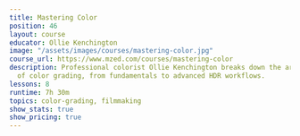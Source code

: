 ```yaml
---
title: Mastering Color
position: 46
layout: course
educator: Ollie Kenchington
image: "/assets/images/courses/mastering-color.jpg"
course_url: https://www.mzed.com/courses/mastering-color
description: Professional colorist Ollie Kenchington breaks down the art and science
  of color grading, from fundamentals to advanced HDR workflows.
lessons: 8
runtime: 7h 30m
topics: color-grading, filmmaking
show_stats: true
show_pricing: true
---
```


